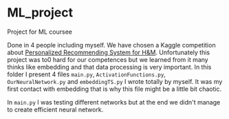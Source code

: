 # ML_project
Project for ML coursee

Done in 4 people including myself. We have chosen a Kaggle competition about <a href="https://www.kaggle.com/c/h-and-m-personalized-fashion-recommendations">Personalized Recommending System for H&M</a>.
Unfortunately this project was to0 hard for our competences but we learned from it many thinks like embedding and that data processing is very important.
In this folder I present 4 files `main.py`, `ActivationFunctions.py`, `OurNeuralNetwork.py` and `embeddingTS.py` I wrote totally by myself.
It was my first contact with embedding that is why this file might be a little bit chaotic.

In `main.py` I was testing different networks but at the end we didn't manage to create efficient neural network.



